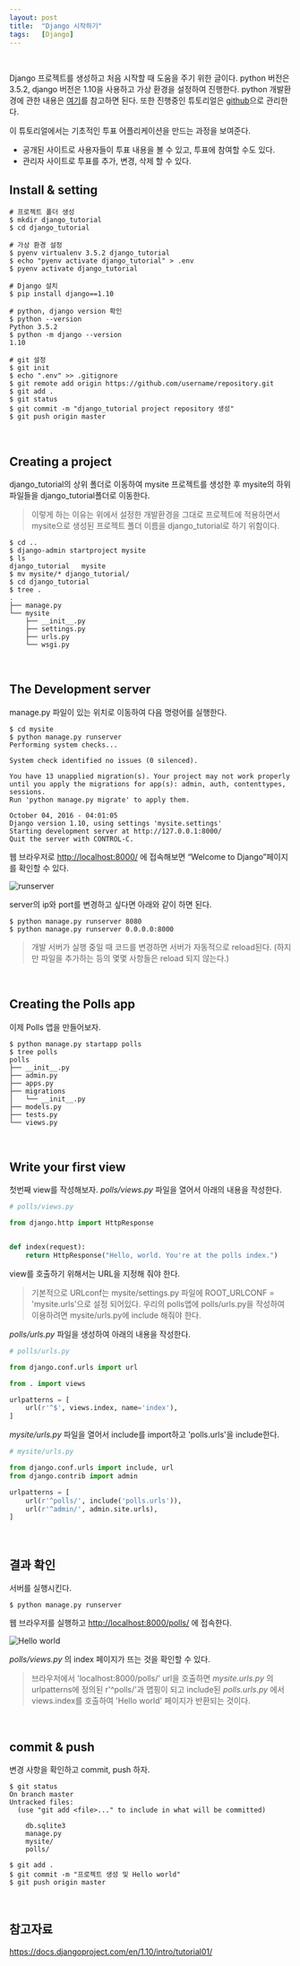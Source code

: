 ```yaml
---
layout: post
title:  "Django 시작하기"
tags:   [Django]
---
```


<br>  

Django 프로젝트를 생성하고 처음 시작할 때 도움을 주기 위한 글이다. python 버전은 3.5.2, django 버전은 1.10을 사용하고 가상 환경을 설정하여 진행한다. python 개발환경에 관한 내용은 [여기](https://cjh5414.github.io/python-%EA%B0%9C%EB%B0%9C%ED%99%98%EA%B2%BD%EA%B5%AC%EC%B6%95/)를 참고하면 된다. 또한 진행중인 튜토리얼은 [github](https://github.com/cjh5414/django_tutorial)으로 관리한다.  

이 튜토리얼에서는 기초적인 투표 어플리케이션을 만드는 과정을 보여준다.  

- 공개된 사이트로 사용자들이 투표 내용을 볼 수 있고, 투표에 참여할 수도 있다.  
- 관리자 사이트로 투표를 추가, 변경, 삭제 할 수 있다.  

## Install & setting  

```
# 프로젝트 폴더 생성
$ mkdir django_tutorial
$ cd django_tutorial

# 가상 환경 설정
$ pyenv virtualenv 3.5.2 django_tutorial
$ echo "pyenv activate django_tutorial" > .env
$ pyenv activate django_tutorial

# Django 설치
$ pip install django==1.10

# python, django version 확인
$ python --version
Python 3.5.2
$ python -m django --version
1.10

# git 설정
$ git init
$ echo ".env" >> .gitignore
$ git remote add origin https://github.com/username/repository.git
$ git add .
$ git status
$ git commit -m "django_tutorial project repository 생성"
$ git push origin master
```  

<br>  

## Creating a project  

django_tutorial의 상위 폴더로 이동하여 mysite 프로젝트를 생성한 후 mysite의 하위 파일들을 django_tutorial폴더로 이동한다.
> 이렇게 하는 이유는 위에서 설정한 개발환경을 그대로 프로젝트에 적용하면서 mysite으로 생성된 프로젝트 폴더 이름을 django_tutorial로 하기 위함이다.

```
$ cd ..
$ django-admin startproject mysite
$ ls
django_tutorial   mysite
$ mv mysite/* django_tutorial/
$ cd django_tutorial
$ tree .
.
├── manage.py
└── mysite
    ├── __init__.py
    ├── settings.py
    ├── urls.py
    └── wsgi.py
```  

<br>  

## The Development server  

manage.py 파일이 있는 위치로 이동하여 다음 명령어를 실행한다.  

```
$ cd mysite
$ python manage.py runserver
Performing system checks...

System check identified no issues (0 silenced).

You have 13 unapplied migration(s). Your project may not work properly until you apply the migrations for app(s): admin, auth, contenttypes, sessions.
Run 'python manage.py migrate' to apply them.

October 04, 2016 - 04:01:05
Django version 1.10, using settings 'mysite.settings'
Starting development server at http://127.0.0.1:8000/
Quit the server with CONTROL-C.
```  

웹 브라우저로 <http://localhost:8000/> 에 접속해보면 “Welcome to Django”페이지를 확인할 수 있다.  

![runserver](/images/django-tutorial/runserver.png)  

server의 ip와 port를 변경하고 싶다면 아래와 같이 하면 된다.   

```
$ python manage.py runserver 8080
$ python manage.py runserver 0.0.0.0:8000
```  

> 개발 서버가 실행 중일 때 코드를 변경하면 서버가 자동적으로 reload된다. (하지만 파일을 추가하는 등의 몇몇 사항들은 reload 되지 않는다.)

<br>  

## Creating the Polls app   

이제 Polls 앱을 만들어보자.  

```
$ python manage.py startapp polls
$ tree polls
polls
├── __init__.py
├── admin.py
├── apps.py
├── migrations
│   └── __init__.py
├── models.py
├── tests.py
└── views.py
```  

<br>  

## Write your first view  

첫번째 view를 작성해보자. _polls/views.py_ 파일을 열어서 아래의 내용을 작성한다.  

```python
# polls/views.py

from django.http import HttpResponse


def index(request):
    return HttpResponse("Hello, world. You're at the polls index.")
```  

view를 호출하기 위해서는 URL을 지정해 줘야 한다.

> 기본적으로 URLconf는 mysite/settings.py 파일에 ROOT_URLCONF = 'mysite.urls'으로 설정 되어있다. 우리의 polls앱에 polls/urls.py을 작성하여 이용하려면 mysite/urls.py에 include 해줘야 한다.

_polls/urls.py_ 파일을 생성하여 아래의 내용을 작성한다.

```python
# polls/urls.py

from django.conf.urls import url

from . import views

urlpatterns = [
    url(r'^$', views.index, name='index'),
]
```  

_mysite/urls.py_ 파일을 열어서 include를 import하고 'polls.urls'을 include한다.   

```python
# mysite/urls.py

from django.conf.urls import include, url
from django.contrib import admin

urlpatterns = [
    url(r'^polls/', include('polls.urls')),
    url(r'^admin/', admin.site.urls),
]
```  

<br>  

## 결과 확인  

서버를 실행시킨다.  

```
$ python manage.py runserver
```  

웹 브라우저를 실행하고 <http://localhost:8000/polls/> 에 접속한다.  

![Hello world](/images/django-tutorial/helloworld.png)  

_polls/views.py_ 의 index 페이지가 뜨는 것을 확인할 수 있다.  

> 브라우저에서 'localhost:8000/polls/' url을 호출하면 _mysite.urls.py_ 의 urlpatterns에 정의된 r'^polls/'과 맵핑이 되고 include된 _polls.urls.py_ 에서 views.index를 호출하여 'Hello world' 페이지가 반환되는 것이다.  

<br>  

## commit & push  

변경 사항을 확인하고 commit, push 하자.  

```
$ git status
On branch master
Untracked files:
  (use "git add <file>..." to include in what will be committed)

	db.sqlite3
	manage.py
	mysite/
	polls/

$ git add .
$ git commit -m "프로젝트 생성 및 Hello world"
$ git push origin master
```  

<br>  

## 참고자료  

<https://docs.djangoproject.com/en/1.10/intro/tutorial01/>
